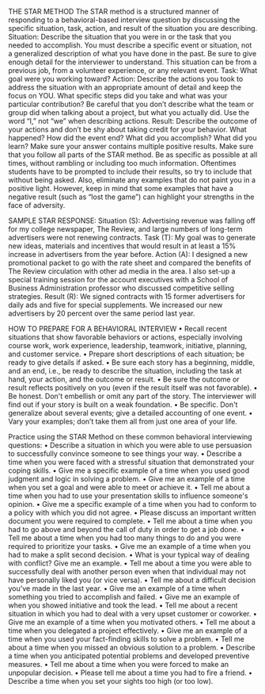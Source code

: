 THE STAR METHOD
The STAR method is a structured manner of responding to a behavioral-based interview question by
discussing the specific situation, task, action, and result of the situation you are describing.
Situation: Describe the situation that you were in or the task that you needed to accomplish. You
must describe a specific event or situation, not a generalized description of what you have done in
the past. Be sure to give enough detail for the interviewer to understand. This situation can be
from a previous job, from a volunteer experience, or any relevant event.
Task: What goal were you working toward?
Action: Describe the actions you took to address the situation with an appropriate amount of
detail and keep the focus on YOU. What specific steps did you take and what was your particular
contribution? Be careful that you don’t describe what the team or group did when talking about a
project, but what you actually did. Use the word “I,” not “we” when describing actions.
Result: Describe the outcome of your actions and don’t be shy about taking credit for your
behavior. What happened? How did the event end? What did you accomplish? What did you
learn? Make sure your answer contains multiple positive results.
Make sure that you follow all parts of the STAR method. Be as specific as possible at all times, without
rambling or including too much information. Oftentimes students have to be prompted to include their
results, so try to include that without being asked. Also, eliminate any examples that do not paint you in a
positive light. However, keep in mind that some examples that have a negative result (such as “lost the
game”) can highlight your strengths in the face of adversity. 

SAMPLE STAR RESPONSE:
Situation (S): Advertising revenue was falling off for my college newspaper, The Review, and
large numbers of long-term advertisers were not renewing contracts.
Task (T): My goal was to generate new ideas, materials and incentives that would result in at
least a 15% increase in advertisers from the year before.
Action (A): I designed a new promotional packet to go with the rate sheet and compared the
benefits of The Review circulation with other ad media in the area. I also set-up a special training
session for the account executives with a School of Business Administration professor who
discussed competitive selling strategies.
Result (R): We signed contracts with 15 former advertisers for daily ads and five for special
supplements. We increased our new advertisers by 20 percent over the same period last year.

HOW TO PREPARE FOR A BEHAVIORAL INTERVIEW
• Recall recent situations that show favorable behaviors or actions, especially involving course
work, work experience, leadership, teamwork, initiative, planning, and customer service.
• Prepare short descriptions of each situation; be ready to give details if asked.
• Be sure each story has a beginning, middle, and an end, i.e., be ready to describe the situation,
including the task at hand, your action, and the outcome or result.
• Be sure the outcome or result reflects positively on you (even if the result itself was not
favorable).
• Be honest. Don't embellish or omit any part of the story. The interviewer will find out if your
story is built on a weak foundation.
• Be specific. Don't generalize about several events; give a detailed accounting of one event.
• Vary your examples; don’t take them all from just one area of your life. 


Practice using the STAR Method on these common behavioral interviewing questions:
• Describe a situation in which you were able to use persuasion to successfully convince someone
to see things your way.
• Describe a time when you were faced with a stressful situation that demonstrated your coping
skills.
• Give me a specific example of a time when you used good judgment and logic in solving a
problem.
• Give me an example of a time when you set a goal and were able to meet or achieve it.
• Tell me about a time when you had to use your presentation skills to influence someone's opinion.
• Give me a specific example of a time when you had to conform to a policy with which you did
not agree.
• Please discuss an important written document you were required to complete.
• Tell me about a time when you had to go above and beyond the call of duty in order to get a job
done.
• Tell me about a time when you had too many things to do and you were required to prioritize
your tasks.
• Give me an example of a time when you had to make a split second decision.
• What is your typical way of dealing with conflict? Give me an example.
• Tell me about a time you were able to successfully deal with another person even when that
individual may not have personally liked you (or vice versa).
• Tell me about a difficult decision you've made in the last year.
• Give me an example of a time when something you tried to accomplish and failed.
• Give me an example of when you showed initiative and took the lead.
• Tell me about a recent situation in which you had to deal with a very upset customer or coworker.
• Give me an example of a time when you motivated others.
• Tell me about a time when you delegated a project effectively.
• Give me an example of a time when you used your fact-finding skills to solve a problem.
• Tell me about a time when you missed an obvious solution to a problem.
• Describe a time when you anticipated potential problems and developed preventive measures.
• Tell me about a time when you were forced to make an unpopular decision.
• Please tell me about a time you had to fire a friend.
• Describe a time when you set your sights too high (or too low).